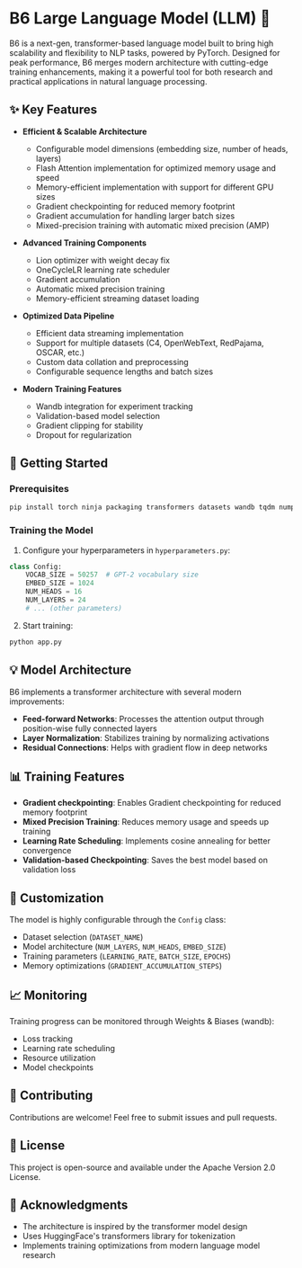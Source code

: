 # B6 Large Language Model (LLM) 🤖

B6 is a next-gen, transformer-based language model built to bring high scalability and flexibility to NLP tasks, powered by PyTorch. Designed for peak performance, B6 merges modern architecture with cutting-edge training enhancements, making it a powerful tool for both research and practical applications in natural language processing.

## ✨ Key Features

- **Efficient & Scalable Architecture**
  - Configurable model dimensions (embedding size, number of heads, layers)
  - Flash Attention implementation for optimized memory usage and speed
  - Memory-efficient implementation with support for different GPU sizes
  - Gradient checkpointing for reduced memory footprint
  - Gradient accumulation for handling larger batch sizes
  - Mixed-precision training with automatic mixed precision (AMP)

- **Advanced Training Components**
  - Lion optimizer with weight decay fix
  - OneCycleLR learning rate scheduler
  - Gradient accumulation
  - Automatic mixed precision training
  - Memory-efficient streaming dataset loading

- **Optimized Data Pipeline**
  - Efficient data streaming implementation
  - Support for multiple datasets (C4, OpenWebText, RedPajama, OSCAR, etc.)
  - Custom data collation and preprocessing
  - Configurable sequence lengths and batch sizes

- **Modern Training Features**
  - Wandb integration for experiment tracking
  - Validation-based model selection
  - Gradient clipping for stability
  - Dropout for regularization

## 🚀 Getting Started

### Prerequisites

```bash
pip install torch ninja packaging transformers datasets wandb tqdm numpy zstandard flash-attn --no-build-isolation
```

### Training the Model

1. Configure your hyperparameters in `hyperparameters.py`:
```python
class Config:
    VOCAB_SIZE = 50257  # GPT-2 vocabulary size
    EMBED_SIZE = 1024
    NUM_HEADS = 16
    NUM_LAYERS = 24
    # ... (other parameters)
```

2. Start training:
```python
python app.py
```

## 💡 Model Architecture

B6 implements a transformer architecture with several modern improvements:

- **Feed-forward Networks**: Processes the attention output through position-wise fully connected layers
- **Layer Normalization**: Stabilizes training by normalizing activations
- **Residual Connections**: Helps with gradient flow in deep networks

## 📊 Training Features

- **Gradient checkpointing**: Enables Gradient checkpointing for reduced memory footprint
- **Mixed Precision Training**: Reduces memory usage and speeds up training
- **Learning Rate Scheduling**: Implements cosine annealing for better convergence
- **Validation-based Checkpointing**: Saves the best model based on validation loss

## 🔧 Customization

The model is highly configurable through the `Config` class:

- Dataset selection (`DATASET_NAME`)
- Model architecture (`NUM_LAYERS`, `NUM_HEADS`, `EMBED_SIZE`)
- Training parameters (`LEARNING_RATE`, `BATCH_SIZE`, `EPOCHS`)
- Memory optimizations (`GRADIENT_ACCUMULATION_STEPS`)

## 📈 Monitoring

Training progress can be monitored through Weights & Biases (wandb):
- Loss tracking
- Learning rate scheduling
- Resource utilization
- Model checkpoints

## 🤝 Contributing

Contributions are welcome! Feel free to submit issues and pull requests.

## 📝 License

This project is open-source and available under the Apache Version 2.0 License.

## 🙏 Acknowledgments

- The architecture is inspired by the transformer model design
- Uses HuggingFace's transformers library for tokenization
- Implements training optimizations from modern language model research

